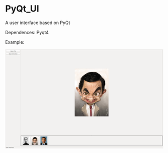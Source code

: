 # PyQt_UI
A user interface based on PyQt

Dependences: Pyqt4

Example:

<img src="example.png" width="900px"/>
